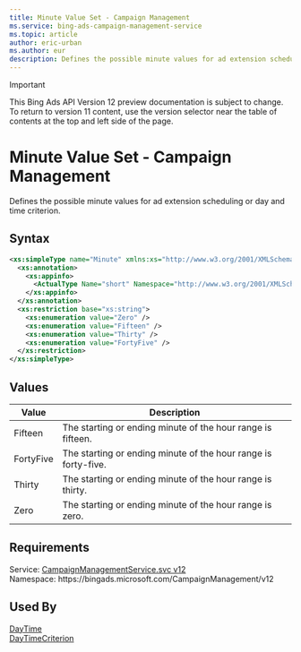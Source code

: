 ```yaml
---
title: Minute Value Set - Campaign Management
ms.service: bing-ads-campaign-management-service
ms.topic: article
author: eric-urban
ms.author: eur
description: Defines the possible minute values for ad extension scheduling or day and time criterion.
---
```

> [!IMPORTANT]
> This Bing Ads API Version 12 preview documentation is subject to change. To return to version 11 content, use the version selector near the table of contents at the top and left side of the page.

# Minute Value Set - Campaign Management
Defines the possible minute values for ad extension scheduling or day and time criterion.

## Syntax
```xml
<xs:simpleType name="Minute" xmlns:xs="http://www.w3.org/2001/XMLSchema">
  <xs:annotation>
    <xs:appinfo>
      <ActualType Name="short" Namespace="http://www.w3.org/2001/XMLSchema" xmlns="http://schemas.microsoft.com/2003/10/Serialization/" />
    </xs:appinfo>
  </xs:annotation>
  <xs:restriction base="xs:string">
    <xs:enumeration value="Zero" />
    <xs:enumeration value="Fifteen" />
    <xs:enumeration value="Thirty" />
    <xs:enumeration value="FortyFive" />
  </xs:restriction>
</xs:simpleType>
```

## <a name="values"></a>Values

|Value|Description|
|-----------|---------------|
|<a name="fifteen"></a>Fifteen|The starting or ending minute of the hour range is fifteen.|
|<a name="fortyfive"></a>FortyFive|The starting or ending minute of the hour range is forty-five.|
|<a name="thirty"></a>Thirty|The starting or ending minute of the hour range is thirty.|
|<a name="zero"></a>Zero|The starting or ending minute of the hour range is zero.|

## Requirements
Service: [CampaignManagementService.svc v12](https://campaign.api.bingads.microsoft.com/Api/Advertiser/CampaignManagement/v12/CampaignManagementService.svc)  
Namespace: https\://bingads.microsoft.com/CampaignManagement/v12  

## Used By
[DayTime](daytime.md)  
[DayTimeCriterion](daytimecriterion.md)  
